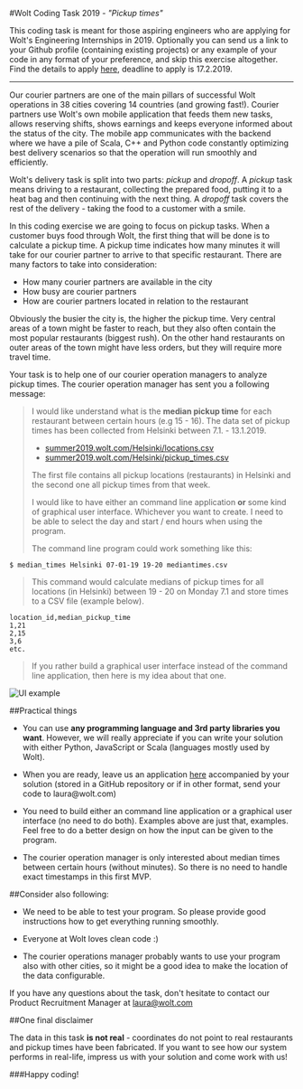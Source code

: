 #Wolt Coding Task 2019 - *"Pickup times"*

This coding task is meant for those aspiring engineers who are applying
for Wolt's Engineering Internships in 2019. Optionally you can send us a
link to your Github profile (containing existing projects) or any
example of your code in any format of your preference, and skip this
exercise altogether. Find the details to apply
[here](https://hire.lever.co/jobs/internal/527274e5-f0ab-4ed7-842b-5c61cb137529),
deadline to apply is 17.2.2019.

---

Our courier partners are one of the main pillars of successful Wolt
operations in 38 cities covering 14 countries (and growing fast!).
Courier partners use Wolt's own mobile application that feeds them new
tasks, allows reserving shifts, shows earnings and keeps everyone
informed about the status of the city. The mobile app communicates with
the backend where we have a pile of Scala, C++ and Python code
constantly optimizing best delivery scenarios so that the operation will
run smoothly and efficiently.

Wolt's delivery task is split into two parts: *pickup* and *dropoff*. A
*pickup* task means driving to a restaurant, collecting the prepared
food, putting it to a heat bag and then continuing with the next thing.
A *dropoff* task covers the rest of the delivery - taking the food to a
customer with a smile.

In this coding exercise we are going to focus on pickup tasks. When a
customer buys food through Wolt, the first thing that will be done is to
calculate a pickup time. A pickup time indicates how many minutes it
will take for our courier partner to arrive to that specific restaurant.
There are many factors to take into consideration:

-   How many courier partners are available in the city
-   How busy are courier partners
-   How are courier partners located in relation to the restaurant

Obviously the busier the city is, the higher the pickup time. Very
central areas of a town might be faster to reach, but they also often
contain the most popular restaurants (biggest rush). On the other hand
restaurants on outer areas of the town might have less orders, but they
will require more travel time.

Your task is to help one of our courier operation managers to analyze
pickup times. The courier operation manager has sent you a following
message:

>I would like understand what is the **median pickup time** for each
>restaurant between certain hours (e.g 15 - 16). The data set of
>pickup times has been collected from Helsinki between 7.1. -
>13.1.2019.
>
>- [summer2019.wolt.com/Helsinki/locations.csv](http://summer2019.wolt.com/Helsinki/locations.csv)
>- [summer2019.wolt.com/Helsinki/pickup_times.csv](http://summer2019.wolt.com/Helsinki/pickup_times.csv)
>
>The first file contains all pickup locations (restaurants) in Helsinki 
>and the second one all pickup times from that week.
>
>I would like to have either an command line application **or** some
>kind of graphical user interface. Whichever you want to create. I need to be 
>able to select the day and start / end hours when
>using the program.
>
>The command line program could work something like this:
>
`$ median_times Helsinki 07-01-19 19-20 mediantimes.csv`
>This command would calculate medians of pickup times for all locations
(in Helsinki) between 19 - 20 on Monday 7.1 and store times to a CSV
file (example below).
>
```
location_id,median_pickup_time
1,21
2,15
3,6
etc.
```
>
>If you rather build a graphical user interface instead of the command
line application, then here is my idea about that one.

![UI example](http://summer2019.wolt.com/helsinkimap.png "Pickup times UI example")

##Practical things

-   You can use **any programming language and 3rd party libraries you
    want**. However, we will really appreciate if you can write your
    solution with either Python, JavaScript or Scala (languages mostly
    used by Wolt).
    
-   When you are ready, leave us an application
    [here](https://hire.lever.co/jobs/internal/527274e5-f0ab-4ed7-842b-5c61cb137529)
    accompanied by your solution (stored in a GitHub repository or if
    in other format, send your code to laura\@wolt.com)
    
-   You need to build either an command line application or a graphical
    user interface (no need to do both). Examples above are just that,
    examples. Feel free to do a better design on how the input can be
    given to the program.
    
-   The courier operation manager is only interested about median times
    between certain hours (without minutes). So there is no need to
    handle exact timestamps in this first MVP.

##Consider also following:

-   We need to be able to test your program. So please provide good
    instructions how to get everything running smoothly.
    
-   Everyone at Wolt loves clean code :)

-   The courier operations manager probably wants to use your program
    also with other cities, so it might be a good idea to make the
    location of the data configurable.

If you have any questions about the task, don't hesitate to contact our
Product Recruitment Manager at <laura@wolt.com>

##One final disclaimer

The data in this task **is not real** - coordinates do not point to real
restaurants and pickup times have been fabricated. If you want to see
how our system performs in real-life, impress us with your solution and
come work with us!

###Happy coding!
